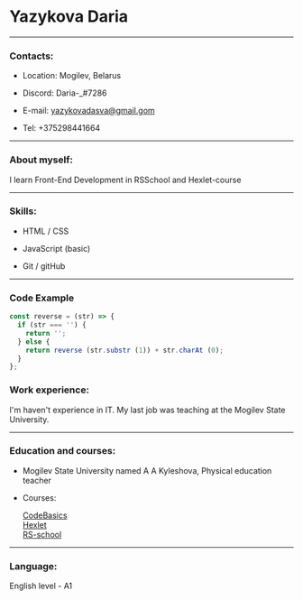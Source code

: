 # Yazykova Daria
***

### Contacts:  


* Location: Mogilev, Belarus  

* Discord: Daria-_#7286 

* E-mail: yazykovadasva@gmail.gom  

* Tel: +375298441664  
***

### About myself:  
I learn Front-End Development in RSSchool and Hexlet-course
***

### Skills:  

* HTML / CSS 

* JavaScript (basic)

* Git / gitHub
***

### Code Example  

``` JavaScript
const reverse = (str) => {
  if (str === '') {
    return '';
  } else {
    return reverse (str.substr (1)) + str.charAt (0);
  }
};
```

### Work experience:  

I'm haven't experience in IT. My last job was teaching at the Mogilev State University. 
***

### Education and courses:

- Mogilev State University named A A Kyleshova, Physical education teacher   

- Courses:  


  [CodeBasics](https://ru.code-basics.com/languages/css)  
  [Hexlet](https://ru.hexlet.io/courses/introduction_to_programming)  
  [RS-school](https://rs.school/js-stage0/)  
***

### Language:  

English level - A1

 
